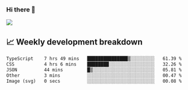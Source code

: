 ### Hi there 👋
<img align="center" src="https://github-readme-stats.vercel.app/api?username=Tumao727&show_icons=true&hide_title=true&theme=dracula" />


## 📈 Weekly development breakdown
<!--START_SECTION:waka-->

```txt
TypeScript    7 hrs 49 mins   ███████████████▒░░░░░░░░░   61.39 %
CSS           4 hrs 6 mins    ████████░░░░░░░░░░░░░░░░░   32.26 %
JSON          44 mins         █▒░░░░░░░░░░░░░░░░░░░░░░░   05.81 %
Other         3 mins          ░░░░░░░░░░░░░░░░░░░░░░░░░   00.47 %
Image (svg)   0 secs          ░░░░░░░░░░░░░░░░░░░░░░░░░   00.08 %
```

<!--END_SECTION:waka-->